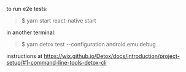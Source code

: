 to run e2e tests:

>$ yarn start react-native start

in another terminal:
>$ yarn detox test --configuration android.emu.debug

instructions at https://wix.github.io/Detox/docs/introduction/project-setup/#1-command-line-tools-detox-cli